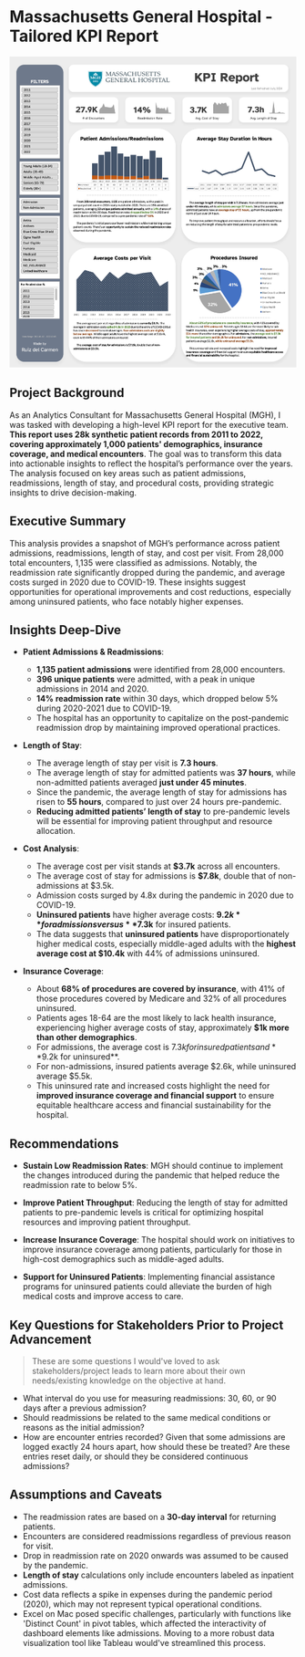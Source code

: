 # Massachusetts General Hospital - Tailored KPI Report

![MGH - KPI Report](KPI_Report.png)

## Project Background

As an Analytics Consultant for Massachusetts General Hospital (MGH), I was tasked with developing a high-level KPI report for the executive team. **This report uses 28k synthetic patient records from 2011 to 2022, covering approximately 1,000 patients' demographics, insurance coverage, and medical encounters**. The goal was to transform this data into actionable insights to reflect the hospital’s performance over the years. The analysis focused on key areas such as patient admissions, readmissions, length of stay, and procedural costs, providing strategic insights to drive decision-making.

## Executive Summary

This analysis provides a snapshot of MGH’s performance across patient admissions, readmissions, length of stay, and cost per visit. From 28,000 total encounters, 1,135 were classified as admissions. Notably, the readmission rate significantly dropped during the pandemic, and average costs surged in 2020 due to COVID-19. These insights suggest opportunities for operational improvements and cost reductions, especially among uninsured patients, who face notably higher expenses.

## Insights Deep-Dive

- **Patient Admissions & Readmissions**:
    - **1,135 patient admissions** were identified from 28,000 encounters.
    - **396 unique patients** were admitted, with a peak in unique admissions in 2014 and 2020.
    - **14% readmission rate** within 30 days, which dropped below 5% during 2020-2021 due to COVID-19.
    - The hospital has an opportunity to capitalize on the post-pandemic readmission drop by maintaining improved operational practices.
  
- **Length of Stay**:
    - The average length of stay per visit is **7.3 hours**.
    - The average length of stay for admitted patients was **37 hours**, while non-admitted patients averaged **just under 45 minutes**.
    - Since the pandemic, the average length of stay for admissions has risen to **55 hours**, compared to just over 24 hours pre-pandemic.
    - **Reducing admitted patients’ length of stay** to pre-pandemic levels will be essential for improving patient throughput and resource allocation.

- **Cost Analysis**:
    - The average cost per visit stands at **$3.7k** across all encounters.
    - The average cost of stay for admissions is **$7.8k**, double that of non-admissions at $3.5k.
    - Admission costs surged by 4.8x during the pandemic in 2020 due to COVID-19.
    - **Uninsured patients** have higher average costs: **$9.2k** for admissions versus **$7.3k** for insured patients.
    - The data suggests that **uninsured patients** have disproportionately higher medical costs, especially middle-aged adults with the **highest average cost at $10.4k** with 44% of admissions uninsured.

- **Insurance Coverage**:
    - About **68% of procedures are covered by insurance**, with 41% of those procedures covered by Medicare and 32% of all procedures uninsured.
    - Patients ages 18-64 are the most likely to lack health insurance, experiencing higher average costs of stay, approximately **$1k more than other demographics**.
    - For admissions, the average cost is $7.3k for insured patients and **$9.2k for uninsured**.
    - For non-admissions, insured patients average $2.6k, while uninsured average $5.5k.
    - This uninsured rate and increased costs highlight the need for **improved insurance coverage and financial support** to ensure equitable healthcare access and financial sustainability for the hospital.

## Recommendations

- **Sustain Low Readmission Rates**: MGH should continue to implement the changes introduced during the pandemic that helped reduce the readmission rate to below 5%.
  
- **Improve Patient Throughput**: Reducing the length of stay for admitted patients to pre-pandemic levels is critical for optimizing hospital resources and improving patient throughput.
  
- **Increase Insurance Coverage**: The hospital should work on initiatives to improve insurance coverage among patients, particularly for those in high-cost demographics such as middle-aged adults.

- **Support for Uninsured Patients**: Implementing financial assistance programs for uninsured patients could alleviate the burden of high medical costs and improve access to care.

## Key Questions for Stakeholders Prior to Project Advancement

> These are some questions I would've loved to ask stakeholders/project leads to learn more about their own needs/existing knowledge on the objective at hand.

- What interval do you use for measuring readmissions: 30, 60, or 90 days after a previous admission?
- Should readmissions be related to the same medical conditions or reasons as the initial admission?
- How are encounter entries recorded? Given that some admissions are logged exactly 24 hours apart, how should these be treated? Are these entries reset daily, or should they be considered continuous admissions?

## Assumptions and Caveats

- The readmission rates are based on a **30-day interval** for returning patients.
- Encounters are considered readmissions regardless of previous reason for visit.
- Drop in readmission rate on 2020 onwards was assumed to be caused by the pandemic.
- **Length of stay** calculations only include encounters labeled as inpatient admissions.
- Cost data reflects a spike in expenses during the pandemic period (2020), which may not represent typical operational conditions.
- Excel on Mac posed specific challenges, particularly with functions like 'Distinct Count' in pivot tables, which affected the interactivity of dashboard elements like admissions. Moving to a more robust data visualization tool like Tableau would've streamlined this process.
